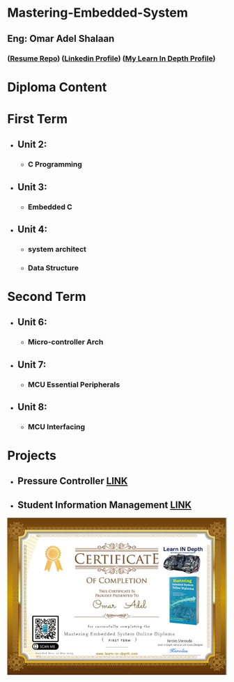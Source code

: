 # Mastering-Embedded-System

## Eng: Omar Adel Shalaan

### ([Resume Repo](https://github.com/OmarAdelShalaan/My-Resume#projects)) ([Linkedin Profile](https://www.linkedin.com/in/omar-adel-shalaan-67aaa714b/)) ([My Learn In Depth Profile](https://www.learn-in-depth-store.com/certificate/omaradelshalaan%40gmail.com))

# Diploma Content

# First Term 
- ## Unit 2: 
	- ### C Programming
- ## Unit 3:
	- ### Embedded C
- ## Unit 4: 
	- ### system architect 
	- ### Data Structure

# Second Term 
- ## Unit 6: 
	- ### Micro-controller Arch
- ## Unit 7:
	- ### MCU Essential Peripherals
- ## Unit 8: 
	- ### MCU Interfacing 
	

# Projects
- ## Pressure Controller [LINK](./Projects/Pressure_Controller)
- ## Student Information Management [LINK](./Projects/Student_Information_Management)




![Learn In Depth](./Learn_In_Depth.jpg)
